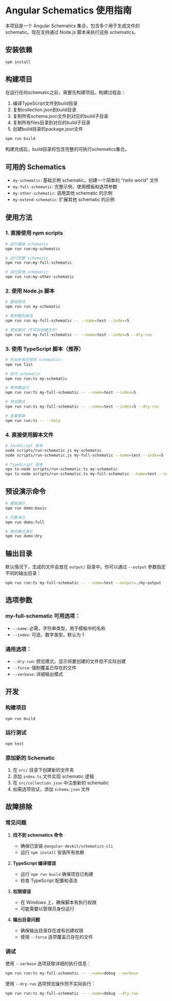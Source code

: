 # Angular Schematics 使用指南

本项目是一个 Angular Schematics 集合，包含多个用于生成文件的 schematic。现在支持通过 Node.js 脚本来执行这些 schematics。

## 安装依赖

```bash
npm install
```

## 构建项目

在运行任何schematic之前，需要先构建项目。构建过程会：
1. 编译TypeScript文件到build目录
2. 复制collection.json到build目录
3. 复制所有schema.json文件到对应的build子目录
4. 复制所有files目录到对应的build子目录
5. 创建build目录的package.json文件

```bash
npm run build
```

构建完成后，build目录将包含完整的可执行schematics集合。

## 可用的 Schematics

- `my-schematic`: 基础示例 schematic，创建一个简单的 "hello world" 文件
- `my-full-schematic`: 完整示例，使用模板和选项参数
- `my-other-schematic`: 调用其他 schematic 的示例
- `my-extend-schematic`: 扩展其他 schematic 的示例

## 使用方法

### 1. 直接使用 npm scripts

```bash
# 运行基础 schematic
npm run run:my-schematic

# 运行完整 schematic
npm run run:my-full-schematic

# 运行其他 schematic
npm run run:my-other-schematic
```

### 2. 使用 Node.js 脚本

```bash
# 基础用法
npm run run my-schematic

# 带参数的用法
npm run run my-full-schematic -- --name=test --index=5

# 预览模式（不实际创建文件）
npm run run my-full-schematic -- --name=test --index=5 --dry-run
```

### 3. 使用 TypeScript 脚本（推荐）

```bash
# 列出所有可用的 schematics
npm run list

# 运行 schematic
npm run run:ts my-schematic

# 带参数运行
npm run run:ts my-full-schematic -- --name=test --index=5

# 预览模式
npm run run:ts my-full-schematic -- --name=test --index=5 --dry-run

# 查看帮助
npm run run:ts -- --help
```

### 4. 直接使用脚本文件

```bash
# JavaScript 版本
node scripts/run-schematic.js my-schematic
node scripts/run-schematic.js my-full-schematic --name=test --index=5

# TypeScript 版本
npx ts-node scripts/run-schematic.ts my-schematic
npx ts-node scripts/run-schematic.ts my-full-schematic --name=test --index=5 --dry-run
```

## 预设演示命令

```bash
# 基础演示
npm run demo:basic

# 完整演示
npm run demo:full

# 预览模式演示
npm run demo:dry
```

## 输出目录

默认情况下，生成的文件会放在 `output/` 目录中。你可以通过 `--output` 参数指定不同的输出目录：

```bash
npm run run:ts my-full-schematic -- --name=test --output=./my-output
```

## 选项参数

### my-full-schematic 可用选项：

- `--name`: 必需，字符串类型，用于模板中的名称
- `--index`: 可选，数字类型，默认为 1

### 通用选项：

- `--dry-run`: 预览模式，显示将要创建的文件但不实际创建
- `--force`: 强制覆盖已存在的文件
- `--verbose`: 详细输出模式

## 开发

### 构建项目

```bash
npm run build
```

### 运行测试

```bash
npm test
```

### 添加新的 Schematic

1. 在 `src/` 目录下创建新的文件夹
2. 添加 `index.ts` 文件实现 schematic 逻辑
3. 在 `src/collection.json` 中注册新的 schematic
4. 如需选项验证，添加 `schema.json` 文件

## 故障排除

### 常见问题

1. **找不到 schematics 命令**
   - 确保已安装 `@angular-devkit/schematics-cli`
   - 运行 `npm install` 安装所有依赖

2. **TypeScript 编译错误**
   - 运行 `npm run build` 确保项目已构建
   - 检查 TypeScript 配置和语法

3. **权限错误**
   - 在 Windows 上，确保脚本有执行权限
   - 可能需要以管理员身份运行

4. **输出目录问题**
   - 确保输出目录存在或有创建权限
   - 使用 `--force` 选项覆盖已存在的文件

### 调试

使用 `--verbose` 选项获取详细的执行信息：

```bash
npm run run:ts my-full-schematic -- --name=debug --verbose
```

使用 `--dry-run` 选项预览操作而不实际执行：

```bash
npm run run:ts my-full-schematic -- --name=debug --dry-run
```
